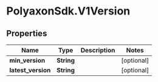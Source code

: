# PolyaxonSdk.V1Version

## Properties

Name | Type | Description | Notes
------------ | ------------- | ------------- | -------------
**min_version** | **String** |  | [optional] 
**latest_version** | **String** |  | [optional] 


